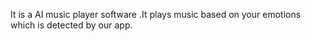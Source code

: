 It is a AI music player software .It plays music based on your emotions which is detected by our app.
